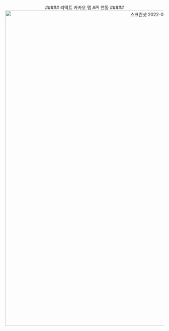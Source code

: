 <center>
##### 리액트 카카오 맵 API 연동 #####
<img width="1000" alt="스크린샷 2022-04-30 오후 3 37 14" src="https://user-images.githubusercontent.com/19422885/166094801-a7b8470f-694d-4f56-8d4a-ac209abfde5d.png">
</center>
